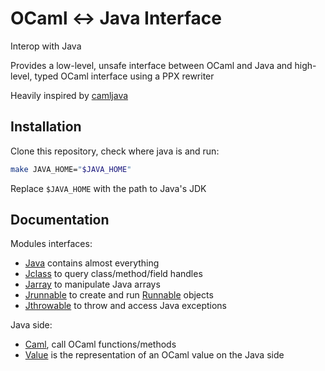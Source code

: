 # OCaml <-> Java Interface

Interop with Java

Provides a low-level, unsafe interface between OCaml and Java
and high-level, typed OCaml interface using a PPX rewriter

Heavily inspired by [camljava](https://github.com/xavierleroy/camljava)

## Installation

Clone this repository, check where java is and run:

```sh
make JAVA_HOME="$JAVA_HOME"
```

Replace `$JAVA_HOME` with the path to Java's JDK

## Documentation

Modules interfaces:
- [Java](srcs/ml/java.mli) contains almost everything
- [Jclass](srcs/ml/jclass.mli) to query class/method/field handles
- [Jarray](srcs/ml/jarray.mli) to manipulate Java arrays
- [Jrunnable](srcs/ml/jrunnable.mli) to create and run [Runnable](https://docs.oracle.com/javase/8/docs/api/java/lang/Runnable.html) objects
- [Jthrowable](srcs/ml/jthrowable.mli) to throw and access Java exceptions

Java side:
- [Caml](srcs/java/juloo/javacaml/Caml.java), call OCaml functions/methods
- [Value](srcs/java/juloo/javacaml/Value.java) is the representation of an OCaml value on the Java side
